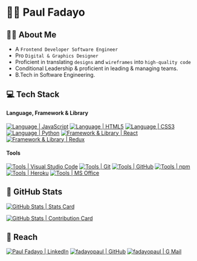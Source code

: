 # :man_student: Paul Fadayo

## :tipping_hand_man: About Me

- A `Frontend Developer Software Engineer `
- Pro `Digital & Graphics Designer`
- Proficient in translating `designs` and `wireframes` into `high-quality code`
- Conditional Leadership & proficient in leading & managing teams.
- B.Tech in Software Engineering.

## :computer: Tech Stack

#### Language, Framework & Library

[![Language | JavaScript](https://img.shields.io/badge/Javascript-eeeeee?style=for-the-badge&logo=javascript&logoColor=F7DF1E&labelColor=000000)][javascript]
[![Language | HTML5](https://img.shields.io/badge/html5-eeeeee?style=for-the-badge&logo=html5&logoColor=ffffff&labelColor=E34F26)][html5]
[![Language | CSS3](https://img.shields.io/badge/CSS3-eeeeee?style=for-the-badge&logo=css3&logoColor=ffffff&labelColor=1572B6)][css3]
[![Language | Python](https://img.shields.io/badge/Python-eeeeee?style=for-the-badge&logo=python&logoColor=ffffff&labelColor=3776AB)][python]
[![Framework & Library | React](https://img.shields.io/badge/React-eeeeee?style=for-the-badge&logo=react&logoColor=61DAFB&labelColor=20232A)][react]
[![Framework & Library | Redux](https://img.shields.io/badge/Redux-eeeeee?style=for-the-badge&logo=redux&logoColor=764ABC&labelColor=20232A)][redux]

#### Tools

[![Tools | Visual Studio Code](https://img.shields.io/badge/Visual_Studio_Code-eeeeee?style=for-the-badge&logo=visual-studio-code&logoColor=007ACC&labelColor=2C2C32)][visual_studio_code]
[![Tools | Git](https://img.shields.io/badge/Git-eeeeee?style=for-the-badge&logo=git&logoColor=F05032&labelColor=f0efe7)][git]
[![Tools | GitHub](https://img.shields.io/badge/Github-eeeeee?style=for-the-badge&logo=github&logoColor=ffffff&labelColor=181717)][github]
[![Tools | npm](https://img.shields.io/badge/npm-eeeeee?style=for-the-badge&logo=npm&logoColor=CB3837&labelColor=fefefe)][npm]
[![Tools | Heroku](https://img.shields.io/badge/Heroku-eeeeee?style=for-the-badge&logo=heroku&logoColor=ffffff&labelColor=430098)][heroku]
[![Tools | MS Office](https://img.shields.io/badge/Microsoft_Office-eeeeee?style=for-the-badge&logo=microsoft-office&logoColor=D83B01&labelColor=fefefe)][microsoft_office]

## :memo: GitHub Stats

<!--  Stats Card -->
[![GitHub Stats | Stats Card](https://github-readme-stats.vercel.app/api?username=fadayopaul&show_icons=true&theme=tokyonight&count_private=true&hide=stars)][stats_card]

<!-- Streak Stats -->
[![GitHub Stats | Contribution Card](https://github-readme-streak-stats.herokuapp.com/?user=fadayopaul&theme=tokyonight)][streak_stats]  

## :round_pushpin: Reach

[![Paul Fadayo | LinkedIn](https://img.shields.io/badge/Paul_Fadayo-eeeeee?style=for-the-badge&logo=linkedin&logoColor=ffffff&labelColor=0A66C2)][reach_linkedin]
[![fadayopaul | GitHub](https://img.shields.io/badge/fadayopaul-eeeeee?style=for-the-badge&logo=github&logoColor=ffffff&labelColor=181717)][reach_github]
[![fadayopaul | G Mail](https://img.shields.io/badge/fadayopaul-eeeeee?style=for-the-badge&logo=gmail&logoColor=ffffff&labelColor=EA4335)][reach_gmail]

<!-- LINKS -->
<!--  Language -->

[css3]: https://developer.mozilla.org/en-US/docs/Web/CSS
[graphql]: https://graphql.org/
[html5]: https://developer.mozilla.org/en-US/docs/Web/HTML
[javascript]: https://developer.mozilla.org/en-US/docs/Web/JavaScript
[python]: https://www.python.org/
[sass]: https://sass-lang.com/


<!-- Framework & Library -->

[react]: https://reactjs.org/
[redux]: https://redux.js.org/

<!-- Tools -->

[git]: https://git-scm.com/
[github]: https://github.com/
[heroku]: https://www.heroku.com/
[microsoft_office]: https://www.microsoft.com/en-in/microsoft-365/microsoft-office
[npm]: https://www.npmjs.com/
[visual_studio_code]: https://code.visualstudio.com/

<!-- GitHub Stats -->

[stats_card]: https://github.com/anuraghazra/github-readme-stats
[streak_stats]: https://github.com/DenverCoder1/github-readme-streak-stats

<!-- Reach -->

[reach_github]: https://github.com/fadayopaul
[reach_gmail]: mailto:paulfadayo@gmail.com?subject=GitHub%20Hello
[reach_linkedin]: https://www.linkedin.com/in/fadayopaul

